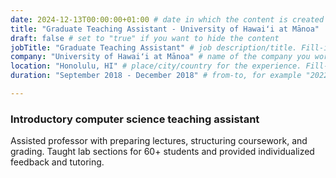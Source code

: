 ```yaml
---
date: 2024-12-13T00:00:00+01:00 # date in which the content is created - defaults to "today"
title: "Graduate Teaching Assistant - University of Hawaiʻi at Mānoa"
draft: false # set to "true" if you want to hide the content
jobTitle: "Graduate Teaching Assistant" # job description/title. Fill-in
company: "University of Hawaiʻi at Mānoa" # name of the company you worked for. Fill-in
location: "Honolulu, HI" # place/city/country for the experience. Fill-in.
duration: "September 2018 - December 2018" # from-to, for example "2022-2024". Fill-in.

---
```


### Introductory computer science teaching assistant

Assisted professor with preparing lectures, structuring coursework, and grading. Taught lab sections for 60+ students and provided individualized feedback and tutoring.
